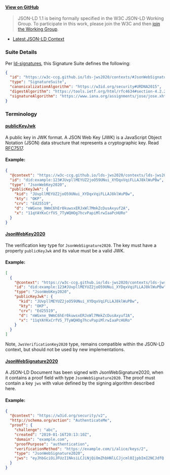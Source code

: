 #### [View on GitHub](https://github.com/w3c-ccg/lds-jws2020)

> JSON-LD 1.1 is being formally specified in the W3C JSON-LD Working Group. To participate in this work, please join the W3C and then [join the Working Group](https://www.w3.org/2018/json-ld-wg/).

- [Latest JSON-LD Context](https://w3c-ccg.github.io/lds-jws2020/contexts/lds-jws2020-v0.0.jsonld)

### Suite Details

Per [ld-signatures](https://w3c-dvcg.github.io/ld-signatures/#signature-suites), this Signature Suite defines the following:

```json
{
  "id": "https://w3c-ccg.github.io/lds-jws2020/contexts/#JsonWebSignature2020",
  "type": "SignatureSuite",
  "canonicalizationAlgorithm": "https://w3id.org/security#URDNA2015",
  "digestAlgorithm": "https://tools.ietf.org/html/rfc4634#section-4.2.2",
  "signatureAlgorithm": "https://www.iana.org/assignments/jose/jose.xhtml#web-signature-encryption-algorithms"
}
```

### Terminology

<h4 id="publicKeyJwk"><a href="#publicKeyJwk">publicKeyJwk</a></h4>

A public key in JWK format. A JSON Web Key (JWK) is a JavaScript Object Notation (JSON) data structure that represents a cryptographic key. Read [RFC7517](https://tools.ietf.org/html/rfc7517).

#### Example:

```json
{
  "@context": "https://w3c-ccg.github.io/lds-jws2020/contexts/lds-jws2020-v0.0.jsonld",
  "id": "did:example:123#JUvpllMEYUZ2joO59UNui_XYDqxVqiFLLAJ8klWuPBw",
  "type": "JsonWebKey2020",
  "publicKeyJwk": {
    "kid": "JUvpllMEYUZ2joO59UNui_XYDqxVqiFLLAJ8klWuPBw",
    "kty": "OKP",
    "crv": "Ed25519",
    "d": "nWGxne_9WmC6hEr0kuwsxERJxWl7MmkZcDusAxyuf2A",
    "x": "11qYAYKxCrfVS_7TyWQHOg7hcvPapiMlrwIaaPcHURo"
  }
}
```

<h4 id="JsonWebKey2020"><a href="#JsonWebKey2020">JsonWebKey2020</a></h4>

The verification key type for `JsonWebSignature2020`. The key must have a property `publicKeyJwk` and its value must be a valid JWK.

#### Example:

```json
[
  {
    "@context": "https://w3c-ccg.github.io/lds-jws2020/contexts/lds-jws2020-v0.0.jsonld",
    "id": "did:example:123#JUvpllMEYUZ2joO59UNui_XYDqxVqiFLLAJ8klWuPBw",
    "type": "JsonWebKey2020",
    "publicKeyJwk": {
      "kid": "JUvpllMEYUZ2joO59UNui_XYDqxVqiFLLAJ8klWuPBw",
      "kty": "OKP",
      "crv": "Ed25519",
      "d": "nWGxne_9WmC6hEr0kuwsxERJxWl7MmkZcDusAxyuf2A",
      "x": "11qYAYKxCrfVS_7TyWQHOg7hcvPapiMlrwIaaPcHURo"
    }
  }
]
```

Note, `JwsVerificationKey2020` type, remains compatible within the JSON-LD context, but should not be used by new implementations.

<h4 id="JsonWebSignature2020"><a href="#JsonWebSignature2020">JsonWebSignature2020</a></h4>

A JSON-LD Document has been signed with JsonWebSignature2020,
when it contains a proof field with type `JsonWebSignature2020`. The proof must contain a key `jws` with value defined by the signing algorithm described here.

#### Example:

```json
{
  "@context": "https://w3id.org/security/v2",
  "http://schema.org/action": "AuthenticateMe",
  "proof": {
    "challenge": "abc",
    "created": "2019-01-16T20:13:10Z",
    "domain": "example.com",
    "proofPurpose": "authentication",
    "verificationMethod": "https://example.com/i/alice/keys/2",
    "type": "JsonWebSignature2020",
    "jws": "eyJhbGciOiJFUzI1NksiLCJiNjQiOmZhbHNlLCJjcml0IjpbImI2NCJdfQ..QgbRWT8w1LJet_KFofNfz_TVs27z4pwdPwUHhXYUaFlKicBQp6U1H5Kx-mST6uFvIyOqrYTJifDijZbtAfi0MA"
  }
}
```
